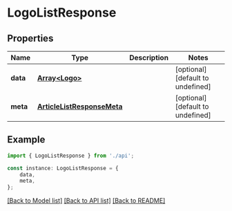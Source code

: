 # LogoListResponse


## Properties

Name | Type | Description | Notes
------------ | ------------- | ------------- | -------------
**data** | [**Array&lt;Logo&gt;**](Logo.md) |  | [optional] [default to undefined]
**meta** | [**ArticleListResponseMeta**](ArticleListResponseMeta.md) |  | [optional] [default to undefined]

## Example

```typescript
import { LogoListResponse } from './api';

const instance: LogoListResponse = {
    data,
    meta,
};
```

[[Back to Model list]](../README.md#documentation-for-models) [[Back to API list]](../README.md#documentation-for-api-endpoints) [[Back to README]](../README.md)
